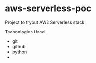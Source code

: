 # aws-serverless-poc
Project to tryout AWS Serverless stack

Technologies Used
- git
- github
- python
- 
